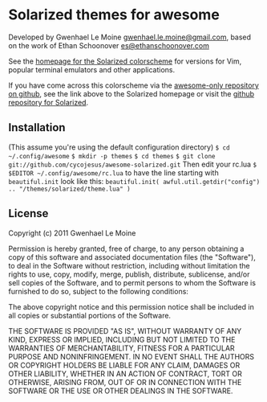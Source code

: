 Solarized themes for awesome
============================

Developed by Gwenhael Le Moine <gwenhael.le.moine@gmail.com>, based on the work of Ethan Schoonover <es@ethanschoonover.com>

See the [homepage for the Solarized colorscheme][solarized] for versions for 
Vim, popular terminal emulators and other applications.

If you have come across this colorscheme via the [awesome-only repository on 
github][awesome-solarized-github], see the link above to the Solarized homepage or
visit the [github repository for Solarized][solarized-github].

[solarized]: http://ethanschoonover.com/solarized
[solarized-github]: https://github.com/altercation/solarized
[awesome-solarized-github]: https://github.com/cycojesus/awesome-solarized

Installation
------------
(This assume you're using the default configuration directory)
`$ cd ~/.config/awesome`
`$ mkdir -p themes`
`$ cd themes`
`$ git clone git://github.com/cycojesus/awesome-solarized.git`
Then edit your rc.lua
`$ $EDITOR ~/.config/awesome/rc.lua`
to have the line starting with `beautiful.init` look like this:
`beautiful.init( awful.util.getdir("config") .. "/themes/solarized/theme.lua" )`


License
-------
Copyright (c) 2011 Gwenhael Le Moine

Permission is hereby granted, free of charge, to any person obtaining a copy
of this software and associated documentation files (the "Software"), to deal
in the Software without restriction, including without limitation the rights
to use, copy, modify, merge, publish, distribute, sublicense, and/or sell
copies of the Software, and to permit persons to whom the Software is
furnished to do so, subject to the following conditions:

The above copyright notice and this permission notice shall be included in
all copies or substantial portions of the Software.

THE SOFTWARE IS PROVIDED "AS IS", WITHOUT WARRANTY OF ANY KIND, EXPRESS OR
IMPLIED, INCLUDING BUT NOT LIMITED TO THE WARRANTIES OF MERCHANTABILITY,
FITNESS FOR A PARTICULAR PURPOSE AND NONINFRINGEMENT. IN NO EVENT SHALL THE
AUTHORS OR COPYRIGHT HOLDERS BE LIABLE FOR ANY CLAIM, DAMAGES OR OTHER
LIABILITY, WHETHER IN AN ACTION OF CONTRACT, TORT OR OTHERWISE, ARISING FROM,
OUT OF OR IN CONNECTION WITH THE SOFTWARE OR THE USE OR OTHER DEALINGS IN
THE SOFTWARE.
